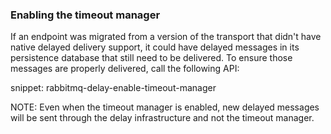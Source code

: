### Enabling the timeout manager

If an endpoint was migrated from a version of the transport that didn't have native delayed delivery support, it could have delayed messages in its persistence database that still need to be delivered. To ensure those messages are properly delivered, call the following API:

snippet: rabbitmq-delay-enable-timeout-manager

NOTE: Even when the timeout manager is enabled, new delayed messages will be sent through the delay infrastructure and not the timeout manager.
